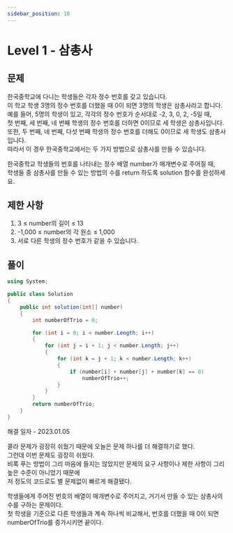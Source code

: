 ```yaml
---
sidebar_position: 10
---
```


# Level 1 - 삼총사

## 문제

한국중학교에 다니는 학생들은 각자 정수 번호를 갖고 있습니다. <br/>
이 학교 학생 3명의 정수 번호를 더했을 때 0이 되면 3명의 학생은 삼총사라고 합니다. <br/>
예를 들어, 5명의 학생이 있고, 각각의 정수 번호가 순서대로 -2, 3, 0, 2, -5일 때, <br/>
첫 번째, 세 번째, 네 번째 학생의 정수 번호를 더하면 0이므로 세 학생은 삼총사입니다. <br/>
또한, 두 번째, 네 번째, 다섯 번째 학생의 정수 번호를 더해도 0이므로 세 학생도 삼총사입니다. <br/>
따라서 이 경우 한국중학교에서는 두 가지 방법으로 삼총사를 만들 수 있습니다.

한국중학교 학생들의 번호를 나타내는 정수 배열 number가 매개변수로 주어질 때, <br/>
학생들 중 삼총사를 만들 수 있는 방법의 수를 return 하도록 solution 함수를 완성하세요.

## 제한 사항

1. 3 ≤ number의 길이 ≤ 13
2. -1,000 ≤ number의 각 원소 ≤ 1,000
3. 서로 다른 학생의 정수 번호가 같을 수 있습니다.

## 풀이

```c#
using System;

public class Solution
{
    public int solution(int[] number)
    {
        int numberOfTrio = 0;

        for (int i = 0; i < number.Length; i++)
        {
            for (int j = i + 1; j < number.Length; j++)
            {    
                for (int k = j + 1; k < number.Length; k++)
                {
                    if (number[i] + number[j] + number[k] == 0)
                        numberOfTrio++;
                }
            }
        }
        return numberOfTrio;
    }
}
```

해결 일자 - 2023.01.05

콜라 문제가 굉장히 쉬웠기 때문에 오늘은 문제 하나를 더 해결하기로 했다. <br/>
그런데 이번 문제도 굉장히 쉬웠다.<br/>
비록 푸는 방법이 그리 마음에 들지는 않았지만 문제의 요구 사항이나 제한 사항이 그리 높은 수준이 아니었기 때문에<br/>
저 정도의 코드로도 별 문제없이 빠르게 해결됐다.

학생들에게 주어진 번호의 배열이 매개변수로 주어지고, 거기서 만들 수 있는 삼총사의 수를 구하는 문제이다.<br/>
첫 학생을 기준으로 다른 학생들과 계속 하나씩 비교해서, 번호를 더했을 때 0이 되면 numberOfTrio를 증가시키면 끝이다.